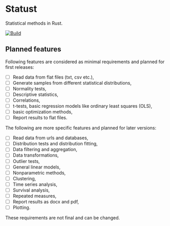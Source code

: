 # Statust

Statistical methods in Rust.

[![Build](https://github.com/mrtkp9993/statust/actions/workflows/rust.yml/badge.svg)](https://github.com/mrtkp9993/statust/actions/workflows/rust.yml)

## Planned features

Following features are considered as minimal requirements and planned for first releases:

- [ ] Read data from flat files (txt, csv etc.),
- [ ] Generate samples from different statistical distributions,
- [ ] Normality tests,
- [ ] Descriptive statistics,
- [ ] Correlations,
- [ ] t-tests, basic regression models like ordinary least squares (OLS),
- [ ] basic optimization methods,
- [ ] Report results to flat files.

The following are more specific features and planned for later versions:

- [ ] Read data from urls and databases,
- [ ] Distribution tests and distribution fitting,
- [ ] Data filtering and aggregation,
- [ ] Data transformations,
- [ ] Outlier tests,
- [ ] General linear models,
- [ ] Nonparametric methods,
- [ ] Clustering,
- [ ] Time series analysis,
- [ ] Survival analysis,
- [ ] Repeated measures,
- [ ] Report results as docx and pdf,
- [ ] Plotting.

These requirements are not final and can be changed.
